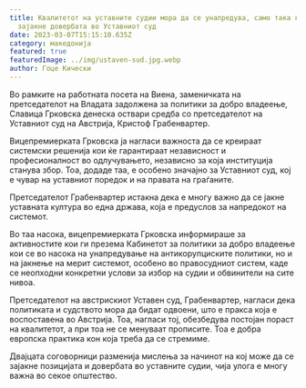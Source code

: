 ```yaml
---
title: Квалитетот на уставните судии мора да се унапредува, само така ќе се
  зајакне довербата во Уставниот суд
date: 2023-03-07T15:15:10.635Z
category: македонија
featured: true
featuredImage: ../img/ustaven-sud.jpg.webp
author: Гоце Кически
---
```


<!--StartFragment-->

Во рамките на работната посета на Виена, заменичката на претседателот на Владата задолжена за политики за добро владеење, Славица Грковска денеска оствари средба со претседателот на Уставниот суд на Австрија, Кристоф Грабенвартер.

Вицепремиерката Грковска ја нагласи важноста да се креираат системски решенија кои ќе гарантираат независност и професионалност во одлучувањето, независно за која институција станува збор. Тоа, додаде таа, е особено значајно за Уставниот суд, кој е чувар на уставниот поредок и на правата на граѓаните.

Претседателот Грабенвартер истакна дека е многу важно да се јакне уставната култура во една држава, која е предуслов за напредокот на системот.

Во таа насока, вицепремиерката Грковска информираше за активностите кои ги презема Кабинетот за политики за добро владеење кои се во насока на унапредување на антикорупциските политики, но и на јакнење на мерит системот, особено во правосудниот систем, каде се неопходни конкретни услови за избор на судии и обвинители на сите нивоа.

Претседателот на австрискиот Уставен суд, Грабенвартер, нагласи дека политиката и судството мора да бидат одвоени, што е пракса која е воспоставена во Австрија. Тоа, нагласи тој, обезбедува постојан пораст на квалитетот, а при тоа не се менуваат прописите. Тоа е добра европска практика кон која треба да се стремиме.

Двајцата соговорници разменија мислења за начинот на кој може да се зајакне позицијата и довербата во уставните судии, чија улога е многу важна во секое општество.

<!--EndFragment-->
